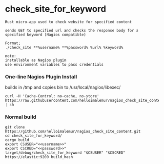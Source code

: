 # check_site_for_keyword
    Rust micro-app used to check website for specified content

    sends GET to specified url and checks the response body for a specified keyword (Nagios compatible)

    Format;
    ./check_site **%username% **%password% %url% %keyword%

    note:
    installable as Nagios plugin
    use environment variables to pass credentials

### One-line Nagios Plugin Install
builds in /tmp and copies bin to /usr/local/nagios/libexec/
```agsl
curl -H 'Cache-Control: no-cache, no-store' https://raw.githubusercontent.com/helloimalemur/nagios_check_site_content/master/src/install_as_nagios_plugin.sh | sh
```

### Normal build
    git clone https://github.com/helloimalemur/nagios_check_site_content.git
    cd check_site_for_keyword/
    cargo build
    export CSUSER="<<username>>"
    export CSCRED="<<password>>"
    target/debug/check_site_for_keyword "$CSUSER" "$CSCRED" https://elastic:9200 build_hash
